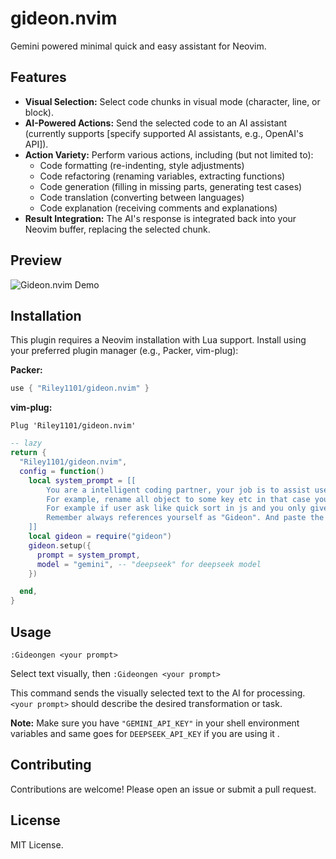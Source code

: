 # gideon.nvim

Gemini powered minimal quick and easy assistant for Neovim.

## Features

- **Visual Selection:** Select code chunks in visual mode (character, line, or block).
- **AI-Powered Actions:** Send the selected code to an AI assistant (currently supports [specify supported AI assistants, e.g., OpenAI's API]).
- **Action Variety:** Perform various actions, including (but not limited to):
  - Code formatting (re-indenting, style adjustments)
  - Code refactoring (renaming variables, extracting functions)
  - Code generation (filling in missing parts, generating test cases)
  - Code translation (converting between languages)
  - Code explanation (receiving comments and explanations)
- **Result Integration:** The AI's response is integrated back into your Neovim buffer, replacing the selected chunk.

## Preview

![Gideon.nvim Demo](https://raw.githubusercontent.com/Riley1101/gideon.nvim/refs/heads/main/preview/demo-2.gif)

## Installation

This plugin requires a Neovim installation with Lua support. Install using your preferred plugin manager (e.g., Packer, vim-plug):

**Packer:**

```lua
use { "Riley1101/gideon.nvim" }
```

**vim-plug:**

```vim
Plug 'Riley1101/gideon.nvim'
```

```lua
-- lazy
return {
  "Riley1101/gideon.nvim",
  config = function()
    local system_prompt = [[
        You are a intelligent coding partner, your job is to assist user in his coding project. You will have to sometimes provide what user is asked in correct and working code snippets. Sometimes users will ask to do basic task like renaming variables and rewriting in different format.
        For example, rename all object to some key etc in that case you just copy and repaste the result without providing code snippets.
        For example if user ask like quick sort in js and you only give the snippet without any text. Do not add any examples or how to use just provide a correct test.
        Remember always references yourself as "Gideon". And paste the code snippet without markdown formatting.
    ]]
    local gideon = require("gideon")
    gideon.setup({
      prompt = system_prompt,
      model = "gemini", -- "deepseek" for deepseek model
    })

  end,
}
```

## Usage

```
:Gideongen <your prompt>
```

Select text visually, then `:Gideongen <your prompt>`

This command sends the visually selected text to the AI for processing.`<your prompt>` should describe the desired transformation or task.

**Note:** Make sure you have `"GEMINI_API_KEY"` in your shell environment variables and same goes for `DEEPSEEK_API_KEY` if you are using it .

## Contributing

Contributions are welcome! Please open an issue or submit a pull request.

## License

MIT License.

